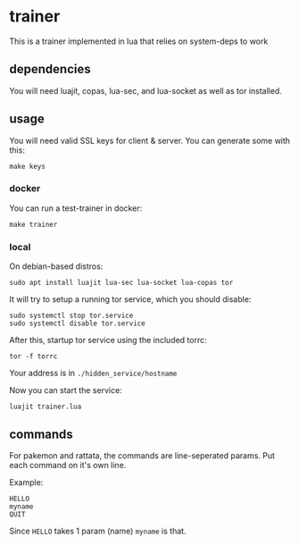 # trainer

This is a trainer implemented in lua that relies on system-deps to work


## dependencies

You will need luajit, copas, lua-sec, and lua-socket as well as tor installed.


## usage

You will need valid SSL keys for client & server. You can generate some with this:

```
make keys
```


### docker

You can run a test-trainer in docker:

```
make trainer
```


### local

On debian-based distros:

```
sudo apt install luajit lua-sec lua-socket lua-copas tor
```

It will try to setup a running tor service, which you should disable:

```
sudo systemctl stop tor.service
sudo systemctl disable tor.service
```


After this, startup tor service using the included torrc:

```
tor -f torrc
```

Your address is in `./hidden_service/hostname`

Now you can start the service:

```
luajit trainer.lua
```

## commands

For pakemon and rattata, the commands are line-seperated params. Put each command on it's own line.

Example:

```
HELLO
myname
QUIT
```

Since `HELLO` takes 1 param (name) `myname` is that.



